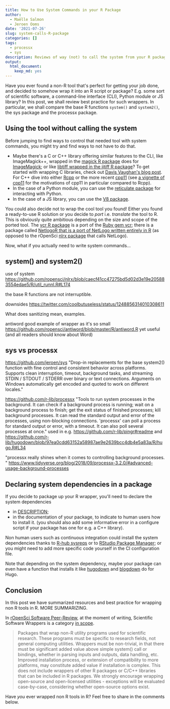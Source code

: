 ```yaml
---
title: How to Use System Commands in your R Package
author:
  - Maëlle Salmon
  - Jeroen Ooms
date: '2021-07-26'
slug: system-calls-R-package
categories: []
tags:
  - processx
  - sys
description: Reviews of way (not) to call the system from your R package.
output:
  html_document:
    keep_md: yes
---
```


Have you ever found a non-R tool that's perfect for getting your job done, and decided to somehow wrap it into an R script or package?
E.g. some sort of scientific software, a command-line interface (CLI), Python module or JS library?
In this post, we shall review best practice for such wrappers.
In particular, we shall compare the base R functions `system()` and `system2()`, the sys package and the processx package.

## Using the tool without calling the system

Before jumping to find ways to control that needed tool with system commands, you might try and find ways to not have to do that.

* Maybe there's a C or C++ library offering similar features to the CLI, like ImageMagick++, wrapped in the [magick R package](https://docs.ropensci.org/magick/) does for [ImageMagick](https://imagemagick.org/index.php); or like [libtiff wrapped in the ijtiff R package](/blog/2018/04/12/ijtiff/)? To get started with wrapping C libraries, check out [Davis Vaughan's blog post](https://blog.davisvaughan.com/2019/03/02/now-you-c-me/). For C++ dive into either [Rcpp](https://github.com/RcppCore/Rcpp) or the more recent [cpp11](https://cpp11.r-lib.org/articles/cpp11.html) (see [a vignette of cpp11](https://cpp11.r-lib.org/articles/motivations.html) for the motivations of cpp11 in particular compared to Rcpp).
* In the case of a Python module, you can use the [reticulate package](https://rstudio.github.io/reticulate/) for interacting with Python.
* In the case of a JS library, you can use the [V8 package](https://github.com/jeroen/v8).

You could also decide not to wrap the cool tool you found! Either you found a ready-to-use R solution or you decide to _port_ i.e. _translate_ the tool to R.
This is obviously quite ambitious depending on the size and scope of the ported tool.
The [vcr R package](https://docs.ropensci.org/vcr/) is a port of the [Ruby gem vcr](https://github.com/vcr/vcr); there is a package called [NetlogoR that is a port of NetLogo written entirely in R](https://onlinelibrary.wiley.com/doi/full/10.1111/ecog.04516) (as opposed to the rOpenSci [nlrx package](https://docs.ropensci.org/nlrx/) that calls NetLogo).

Now, what if you actually need to write system commands...

## system() and system2()

use of system https://github.com/ropensci/nlrx/blob/caecf41cc47275bd5d02d3e19e205883554edae5/R/util_runnl.R#L174

the base R functions are not interruptible.

downsides https://twitter.com/coolbutuseless/status/1248856314010308611

What does sanitizing mean, examples.

antiword good example of wrapper as it's so small https://github.com/ropensci/antiword/blob/master/R/antiword.R yet useful (and all readers should know about Word)

## sys vs processx

https://github.com/jeroen/sys "Drop-in replacements for the base system2() function with fine control and consistent behavior across platforms. Supports clean interruption, timeout, background tasks, and streaming STDIN / STDOUT / STDERR over binary or text connections. Arguments on Windows automatically get encoded and quoted to work on different locales."

https://github.com/r-lib/processx "Tools to run system processes in the background. It can check if a background process is running; wait on a background process to finish; get the exit status of finished processes; kill background processes. It can read the standard output and error of the processes, using non-blocking connections. 'processx' can poll a process for standard output or error, with a timeout. It can also poll several processes at once." used in e.g. https://github.com/r-lib/pingr#readme and https://github.com/r-lib/hugodown/blob/97ea0cdd63152a58987ae9e2639bcc4db4e5a83a/R/hugo.R#L34

"processx really shines when it comes to controlling background processes. " https://www.tidyverse.org/blog/2018/09/processx-3.2.0/#advanced-usage-background-processes

## Declaring system dependencies in a package

If you decide to package up your R wrapper, you'll need to declare the system dependencies

* in [DESCRIPTION](https://r-pkgs.org/description.html#other-dependencies);
* in the documentation of your package, to indicate to human users how to install it. (you should also add some informative error in a configure script if your package has one for e.g. a C++ library).

Non human users such as continuous integration could install the system dependencies thanks to [R-hub sysreqs](https://github.com/r-hub/sysreqsdb/#sysreqs) or to [RStudio Package Manager](https://remotes.r-lib.org/reference/system_requirements.html); or you might need to add more specific code yourself in the CI configuration file.

Note that depending on the system dependency, maybe your package can even have a function that installs it like [hugodown](https://github.com/r-lib/hugodown) and [blogdown](https://github.com/rstudio/blogdown) do for Hugo.

## Conclusion

In this post we have summarized resources and best practice for wrapping non R tools in R.
MORE SUMMARIZING.

In [rOpenSci Software Peer-Review](/software-review/), at the moment of writing, Scientific Software Wrappers is a category [in scope](https://devguide.ropensci.org/policies.html#package-categories).

>  Packages that wrap non-R utility programs used for scientific research. These programs must be specific to research fields, not general computing utilities. Wrappers must be non-trivial, in that there must be significant added value above simple system() call or bindings, whether in parsing inputs and outputs, data handling, etc. Improved installation process, or extension of compatibility to more platforms, may constitute added value if installation is complex. This does not include wrappers of other R packages or C/C++ libraries that can be included in R packages. We strongly encourage wrapping open-source and open-licensed utilities - exceptions will be evaluated case-by-case, considering whether open-source options exist.

Have _you_ ever wrapped non R tools in R? Feel free to share in the comments below.
